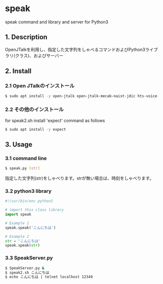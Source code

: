 # speak
speak command and library and server for Python3

## 1. Description
OpenJTalkを利用し、指定した文字列をしゃべるコマンドおよびPython3ライブラリ(クラス)、およびサーバー

## 2. Install

### 2.1 Open JTalkのインストール

```bash
$ sudo apt install -y open-jtalk open-jtalk-mecab-naist-jdic hts-voice-nitech-jp-atr503-m001
```

### 2.2 その他のインストール

for speak2.sh install 'expect' command as follows
```bash
$ sudo apt install -y expect
```

## 3. Usage

### 3.1 command line

```bash
$ speak.py [str]
```
指定した文字列(str)をしゃべります。strが無い場合は、時刻をしゃべります。

### 3.2 python3 library

```python
#!/usr/bin/env python3

# import this class library
import speak

# Example 1
speak.speak('こんにちは')

# Example 2
str = 'こんにちは'
speak.speak(str)
```

### 3.3 SpeakServer.py

```bash
$ SpeakServer.py &
$ speak2.sh こんにちは
$ echo こんにちは | telnet localhost 12349
```
